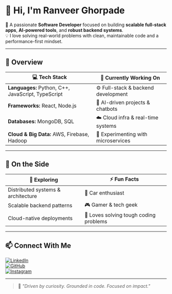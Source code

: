 # 👋 Hi, I'm Ranveer Ghorpade

🚀 A passionate **Software Developer** focused on building **scalable full-stack apps**, **AI-powered tools**, and **robust backend systems**.  
💡 I love solving real-world problems with clean, maintainable code and a performance-first mindset.

---

## 💼 Overview

| **💻 Tech Stack** | **🚀 Currently Working On** |
|------------------|-----------------------------|
| **Languages:** Python, C++, JavaScript, TypeScript  | ⚙️ Full-stack & backend development |
| **Frameworks:** React, Node.js | 🤖 AI-driven projects & chatbots |
| **Databases:** MongoDB, SQL | ☁️ Cloud infra & real-time systems |
| **Cloud & Big Data:** AWS, Firebase, Hadoop | 🧪 Experimenting with microservices |

---

## 🧠 On the Side

| **🌱 Exploring** | **⚡ Fun Facts** |
|------------------|------------------|
| Distributed systems & architecture | 🚗 Car enthusiast |
| Scalable backend patterns | 🎮 Gamer & tech geek |
| Cloud-native deployments | 🧩 Loves solving tough coding problems |

---

## 📫 Connect With Me

[![LinkedIn](https://img.shields.io/badge/LinkedIn-0077B5?style=flat-square&logo=linkedin&logoColor=white)](https://www.linkedin.com/in/ranveer-ghorpade-gg)  
[![GitHub](https://img.shields.io/badge/GitHub-181717?style=flat-square&logo=github&logoColor=white)](https://github.com/ReeVNaR?tab=repositories)  
[![Instagram](https://img.shields.io/badge/Instagram-E4405F?style=flat-square&logo=instagram&logoColor=white)](https://www.instagram.com/ranveer._.15)

---

> 🧠 _"Driven by curiosity. Grounded in code. Focused on impact."_
